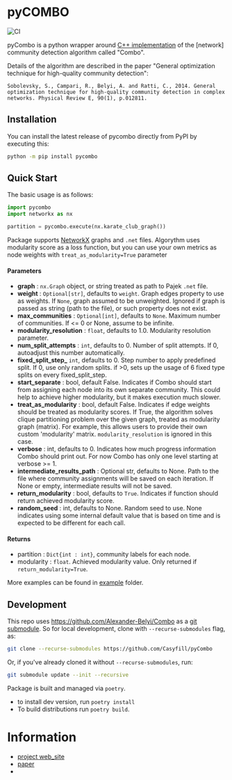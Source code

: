 # pyCOMBO
![CI](https://github.com/Casyfill/pyCombo/workflows/CI/badge.svg)

pyCombo is a python wrapper around [C++ implementation](https://github.com/Alexander-Belyi/Combo) of the [network] community detection algorithm called "Combo".

Details of the algorithm are described in the paper "General optimization technique for high-quality community detection":

```
Sobolevsky, S., Campari, R., Belyi, A. and Ratti, C., 2014. General optimization technique for high-quality community detection in complex networks. Physical Review E, 90(1), p.012811.
```

## Installation
You can install the latest release of pycombo directly from PyPI by executing this:
```bash
python -m pip install pycombo
```

## Quick Start
The basic usage is as follows:
```python
import pycombo
import networkx as nx

partition = pycombo.execute(nx.karate_club_graph())
```
Package supports [NetworkX](https://networkx.github.io/) graphs and `.net` files. Algorythm uses modularity score as a loss function,
but you can use your own metrics as node weights with `treat_as_modularity=True` parameter

#### Parameters

* **graph** : `nx.Graph` object, or string treated as path to Pajek `.net` file.
* **weight** : `Optional[str]`, defaults to `weight`. Graph edges property to use as weights. If `None`, graph assumed to be unweighted.
           Ignored if graph is passed as string (path to the file), or such property does not exist.
* **max_communities** : `Optional[int]`, defaults to `None`. Maximum number of communities. If <= 0 or None, assume to be infinite.
* **modularity_resolution** : `float`, defaults to 1.0. Modularity resolution parameter.
* **num_split_attempts** : `int`, defaults to 0. Number of split attempts. If 0, autoadjust this number automatically.
* **fixed_split_step_** `int`, defaults to 0. Step number to apply predefined split. If 0, use only random splits. if >0, sets up the usage of 6 fixed type splits on every fixed_split_step.
* **start_separate** : bool, default False. Indicates if Combo should start from assigning each node into its own separate community. This could help to achieve higher modularity, but it makes execution much slower.
* **treat_as_modularity** : bool, default False. Indicates if edge weights should be treated as modularity scores. If True, the algorithm solves clique partitioning problem over the given graph, treated as modularity graph (matrix). For example, this allows users to provide their own custom 'modularity' matrix. `modularity_resolution` is ignored in this case.
* **verbose** : int, defaults to 0. Indicates how much progress information Combo should print out. For now Combo has only one level starting at verbose >= 1.
* **intermediate_results_path** : Optional str, defaults to None. Path to the file where community assignments will be saved on each iteration. If None or empty, intermediate results will not be saved.
* **return_modularity** : bool, defaults to `True`. Indicates if function should return achieved modularity score.
* **random_seed** : int, defaults to None. Random seed to use. None indicates using some internal default value that is based on time and is expected to be different for each call.

#### Returns

* partition : `Dict{int : int}`, community labels for each node.
* modularity : `float`. Achieved modularity value. Only returned if `return_modularity=True`.

More examples can be found in [example](https://github.com/Casyfill/pyCombo/tree/master/example) folder.

## Development

This repo uses https://github.com/Alexander-Belyi/Combo as a [git submodule](https://git-scm.com/book/en/v2/Git-Tools-Submodules).
So for local development, clone with `--recurse-submodules` flag, as:
```bash
git clone --recurse-submodules https://github.com/Casyfill/pyCombo
```
Or, if you've already cloned it without `--recurse-submodules`, run:
```bash
git submodule update --init --recursive
```

Package is built and managed via `poetry`.
- to install dev version, run `poetry install`
- To build distributions run `poetry build`.

# Information
- [project web_site](http://senseable.mit.edu/community_detection/)
- [paper](http://journals.aps.org/pre/abstract/10.1103/PhysRevE.90.012811)
- 
